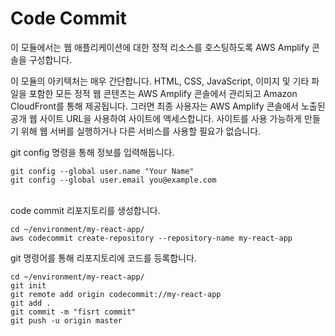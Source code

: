 # Code Commit

이 모듈에서는 웹 애플리케이션에 대한 정적 리소스를 호스팅하도록 AWS Amplify 콘솔을 구성합니다.



이 모듈의 아키텍처는 매우 간단합니다. HTML, CSS, JavaScript, 이미지 및 기타 파일을 포함한 모든 정적 웹 콘텐츠는 AWS Amplify 콘솔에서 관리되고 Amazon CloudFront를 통해 제공됩니다. 그러면 최종 사용자는 AWS Amplify 콘솔에서 노출된 공개 웹 사이트 URL을 사용하여 사이트에 액세스합니다. 사이트를 사용 가능하게 만들기 위해 웹 서버를 실행하거나 다른 서비스를 사용할 필요가 없습니다.



git config 명령을 통해 정보를 입력해둡니다.

```
git config --global user.name "Your Name"
git config --global user.email you@example.com
```

\
code commit 리포지토리를 생성합니다.

```
cd ~/environment/my-react-app/
aws codecommit create-repository --repository-name my-react-app
```



git 명령어를 통해 리포지토리에 코드를 등록합니다.

```
cd ~/environment/my-react-app/
git init
git remote add origin codecommit://my-react-app
git add .
git commit -m "fisrt commit"
git push -u origin master
```
